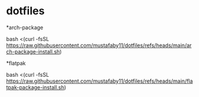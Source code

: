 # dotfiles
*arch-package

bash <(curl -fsSL https://raw.githubusercontent.com/mustafaby11/dotfiles/refs/heads/main/arch-package-install.sh)

*flatpak

bash <(curl -fsSL https://raw.githubusercontent.com/mustafaby11/dotfiles/refs/heads/main/flatpak-package-install.sh)
